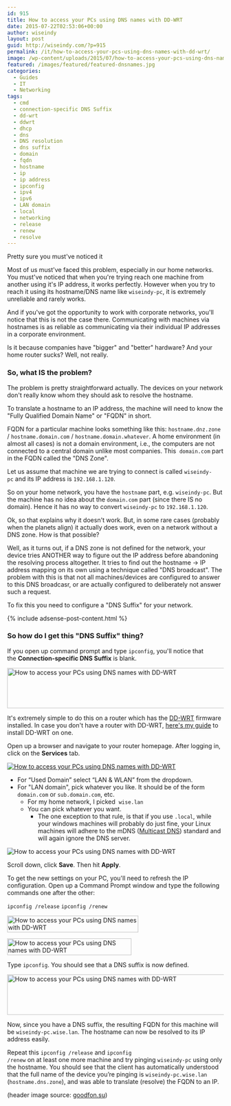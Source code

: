 ```yaml
---
id: 915
title: How to access your PCs using DNS names with DD-WRT
date: 2015-07-22T02:53:06+00:00
author: wiseindy
layout: post
guid: http://wiseindy.com/?p=915
permalink: /it/how-to-access-your-pcs-using-dns-names-with-dd-wrt/
image: /wp-content/uploads/2015/07/how-to-access-your-pcs-using-dns-names-with-dd-wrt.jpg
featured: /images/featured/featured-dnsnames.jpg
categories:
  - Guides
  - IT
  - Networking
tags:
  - cmd
  - connection-specific DNS Suffix
  - dd-wrt
  - ddwrt
  - dhcp
  - dns
  - DNS resolution
  - dns suffix
  - domain
  - fqdn
  - hostname
  - ip
  - ip address
  - ipconfig
  - ipv4
  - ipv6
  - LAN domain
  - local
  - networking
  - release
  - renew
  - resolve
---
```

Pretty sure you must've noticed it

Most of us must've faced this problem, especially in our home networks. You must've noticed that when you're trying reach one machine from another using it's IP address, it works perfectly. However when you try to reach it using its hostname/DNS name like <code>wiseindy-pc</code>, it is extremely unreliable and rarely works.

<!--more-->

And if you've got the opportunity to work with corporate networks, you'll notice that this is not the case there. Communicating with machines via hostnames is as reliable as communicating via their individual IP addresses in a corporate environment.

Is it because companies have "bigger" and "better" hardware? And your home router sucks? Well, not really.
<h3>So, what IS the problem?</h3>
The problem is pretty straightforward actually. The devices on your network don't really know whom they should ask to resolve the hostname.

To translate a hostname to an IP address, the machine will need to know the "Fully Qualified Domain Name" or "FQDN" in short.

FQDN for a particular machine looks something like this: <code>hostname.dnz.zone</code> / <code>hostname.domain.com</code> / <code>hostname.domain.whatever</code>. A home environment (in almost all cases) is not a domain environment, i.e., the computers are not connected to a central domain unlike most companies. This  <code>domain.com</code> part in the FQDN called the "DNS Zone".

Let us assume that machine we are trying to connect is called <code>wiseindy-pc</code> and its IP address is <code>192.168.1.120</code>.

So on your home network, you have the <code>hostname</code> part, e.g. <code>wiseindy-pc</code>. But the machine has no idea about the <code>domain.com</code> part (since there IS no domain). Hence it has no way to convert <code>wiseindy-pc</code> to <code>192.168.1.120</code>.

Ok, so that explains why it doesn't work. But, in some rare cases (probably when the planets align) it actually does work, even on a network without a DNS zone. How is that possible?

Well, as it turns out, if a DNS zone is not defined for the network, your device tries ANOTHER way to figure out the IP address before abandoning the resolving process altogether. It tries to find out the hostname -&gt; IP address mapping on its own using a technique called "DNS broadcast". The problem with this is that not all machines/devices are configured to answer to this DNS broadcasr, or are actually configured to deliberately not answer such a request.

To fix this you need to configure a "DNS Suffix" for your network.

<div class="row">
  <div class="col-12">
    {% include adsense-post-content.html %}
  </div>
</div>

<h3>So how do I get this "DNS Suffix" thing?</h3>
If you open up command prompt and type <code>ipconfig</code>, you'll notice that the <strong>Connection-specific DNS Suffix</strong> is blank.

<a target="_blank" href="http://wiseindy.com/wp-content/uploads/2015/07/how-to-access-your-pcs-using-dns-names-with-dd-wrt-03.png"><img class="alignnone size-full wp-image-926" src="http://wiseindy.com/wp-content/uploads/2015/07/how-to-access-your-pcs-using-dns-names-with-dd-wrt-03.png" alt="How to access your PCs using DNS names with DD-WRT" width="540" height="94" /></a>

It's extremely simple to do this on a router which has the <a target="_blank" href="https://en.wikipedia.org/wiki/DD-WRT" target="_blank">DD-WRT</a> firmware installed. In case you don't have a router with DD-WRT, <a target="_blank" href="http://wiseindy.com/it/installing-dd-wrt-on-tp-link-tl-wdr3600-n600/" target="_blank">here's my guide</a> to install DD-WRT on one.

Open up a browser and navigate to your router homepage. After logging in, click on the <strong>Services</strong> tab.

<a target="_blank" href="http://wiseindy.com/wp-content/uploads/2015/07/how-to-access-your-pcs-using-dns-names-with-dd-wrt-001.png"><img class="alignnone size-full wp-image-924" src="http://wiseindy.com/wp-content/uploads/2015/07/how-to-access-your-pcs-using-dns-names-with-dd-wrt-001.png" alt="How to access your PCs using DNS names with DD-WRT" /></a>
<ul>
	<li>For “Used Domain” select “LAN &amp; WLAN” from the dropdown.</li>
	<li>For "LAN domain", pick whatever you like. It should be of the form <code>domain.com</code> or <code>sub.domain.com</code>, etc.
<ul>
	<li>For my home network, I picked  <code>wise.lan</code></li>
	<li>You can pick whatever you want.
<ul>
	<li>The one exception to that rule, is that if you use <code>.local</code>, while your windows machines will probably do just fine, your Linux machines will adhere to the mDNS (<a target="_blank" href="http://tools.ietf.org/html/draft-lynn-dnsext-site-mdns-01" target="_blank">Multicast DNS</a>) standard and will again ignore the DNS server.</li>
</ul>
</li>
</ul>
</li>
</ul>
<img class="alignnone size-full wp-image-925" src="http://wiseindy.com/wp-content/uploads/2015/07/how-to-access-your-pcs-using-dns-names-with-dd-wrt-02.png" alt="How to access your PCs using DNS names with DD-WRT" />

Scroll down, click <strong>Save</strong>. Then hit <strong>Apply</strong>.

To get the new settings on your PC, you'll need to refresh the IP configuration. Open up a Command Prompt window and type the following commands one after the other:

<code>ipconfig /release</code>
<code>ipconfig /renew</code>

<a target="_blank" href="http://wiseindy.com/wp-content/uploads/2015/07/how-to-access-your-pcs-using-dns-names-with-dd-wrt-05.png"><img class="alignnone size-full wp-image-927" src="http://wiseindy.com/wp-content/uploads/2015/07/how-to-access-your-pcs-using-dns-names-with-dd-wrt-05.png" alt="How to access your PCs using DNS names with DD-WRT" width="305" height="39" /></a>

<a target="_blank" href="http://wiseindy.com/wp-content/uploads/2015/07/how-to-access-your-pcs-using-dns-names-with-dd-wrt-06.png"><img class="alignnone size-full wp-image-928" src="http://wiseindy.com/wp-content/uploads/2015/07/how-to-access-your-pcs-using-dns-names-with-dd-wrt-06.png" alt="How to access your PCs using DNS names with DD-WRT" width="289" height="39" /></a>

Type <code>ipconfig</code>. You should see that a DNS suffix is now defined.

<a target="_blank" href="http://wiseindy.com/wp-content/uploads/2015/07/how-to-access-your-pcs-using-dns-names-with-dd-wrt-4.png"><img class="alignnone size-full wp-image-929" src="http://wiseindy.com/wp-content/uploads/2015/07/how-to-access-your-pcs-using-dns-names-with-dd-wrt-4.png" alt="How to access your PCs using DNS names with DD-WRT" width="540" height="94" /></a>

Now, since you have a DNS suffix, the resulting FQDN for this machine will be <code>wiseindy-pc.wise.lan</code>. The hostname can now be resolved to its IP address easily.

Repeat this <code>ipconfig /release</code> and <code>ipconfig /renew</code> on at least one more machine and try pinging <code>wiseindy-pc</code> using only the hostname. You should see that the client has automatically understood that the full name of the device you’re pinging is <code>wiseindy-pc.wise.lan</code> (<code>hostname.dns.zone</code>), and was able to translate (resolve) the FQDN to an IP.

(header image source: <a target="_blank" href="http://www.goodfon.su/wallpaper/dns-d-n-s-oskolki-tuman.html" target="_blank">goodfon.su</a>)
